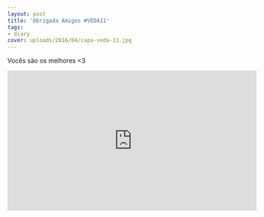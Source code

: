```yaml
---
layout: post
title: 'Obrigada Amigos #VEDA11'
tags:
- diary
cover: uploads/2016/04/capa-veda-11.jpg
---
```


Vocês são os melhores <3

<iframe width="560" height="315" src="https://www.youtube.com/embed/YY-FcQX-vlg" frameborder="0" allowfullscreen></iframe>

